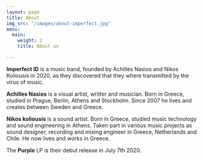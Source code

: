 ```yaml
---
layout: page
title: About
img_src: "/images/about-imperfect.jpg"
menu:
  main:
    weight: 2
    title: About us

---
```

**Imperfect ID** is a music band, founded by Achilles Nasios and Nikos Koliousis in 2020, as they discovered that they where transmitted by the virus of music.

**Achilles Nasios** is a visual artist, writter and musician. Born in Greece, studied in Prague, Berlin, Athens and Stockholm. Since 2007 he lives and creates between Sweden and Greece.

**Nikos koliousis** is a sound artist. Born in Greece, studied music technology and sound engineering in Athens. Taken part in various music projects as sound designer, recording and mixing engineer in Greece, Netherlands and Chile. He now lives and works in Greece.

The **Purple** LP is their debut release in July 7th 2020.